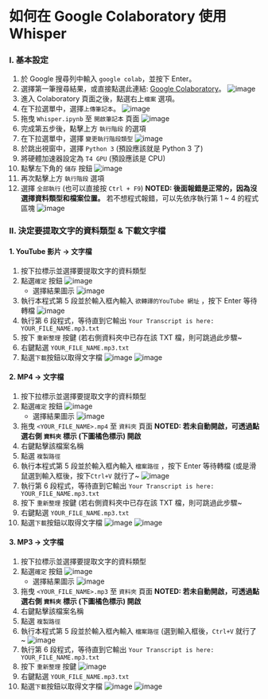 # 如何在 Google Colaboratory 使用 Whisper 

### I. 基本設定
1. 於 Google 搜尋列中輸入 `google colab`，並按下 Enter。
2. 選擇第一筆搜尋結果，或直接點選此連結: [Google Colaboratory](https://colab.research.google.com/?hl=zh-tw)。
    ![image](https://hackmd.io/_uploads/S1Dn4WMjC.png)
3. 進入 Colaboratory 頁面之後，點選右上`檔案` 選項。
4. 在下拉選單中，選擇`上傳筆記本`。
    ![image](https://hackmd.io/_uploads/rkrgIWMj0.png)
5. 拖曳 `Whisper.ipynb` 至 `開啟筆記本` 頁面
    ![image](https://hackmd.io/_uploads/S11ez8ViC.png)
6. 完成第五步後，點擊上方 `執行階段` 的選項
7. 在下拉選單中，選擇 `變更執行階段類型`
    ![image](https://hackmd.io/_uploads/BytOm8Ni0.png)
8. 於跳出視窗中，選擇 `Python 3` (預設應該就是 Python 3 了)
9. 將硬體加速器設定為 `T4 GPU` (預設應該是 CPU)
10. 點擊左下角的 `儲存` 按鈕
    ![image](https://hackmd.io/_uploads/BkZ3ELEj0.png)
11. 再次點擊上方 `執行階段` 選項
12. 選擇 `全部執行` (也可以直接按 `Ctrl + F9`)
    **NOTED: 後面報錯是正常的，因為沒選擇資料類型和檔案位置。**
    若不想程式報錯，可以先依序執行第 1 ~ 4 的程式區塊
    ![image](https://hackmd.io/_uploads/BktbLUNjA.png)
    

### II. 決定要提取文字的資料類型 & 下載文字檔
#### 1. YouTube 影片 &#8594; 文字檔
1. 按下拉標示並選擇要提取文字的資料類型
2. 點選`確定` 按鈕
    ![image](https://hackmd.io/_uploads/Bk8cAUEsR.png)
    - 選擇結果圖示
        ![image](https://hackmd.io/_uploads/HJsEePNi0.png)
3. 執行本程式第 5 段並於輸入框內輸入 `欲轉譯的YouTube 網址` ，按下 Enter 等待轉檔
![image](https://hackmd.io/_uploads/rJQl72EjR.png)
4. 執行第 6 段程式，等待直到它輸出 `Your Transcript is here: YOUR_FILE_NAME.mp3.txt`
5. 按下 `重新整理` 按鍵 (若右側資料夾中已存在該 TXT 檔，則可跳過此步驟~
6. 右鍵點選 `YOUR_FILE_NAME.mp3.txt`
7. 點選`下載`按鈕以取得文字檔
![image](https://hackmd.io/_uploads/S1pimnNjR.png)
![image](https://hackmd.io/_uploads/rkfWpXzs0.png)

#### 2. MP4 &#8594; 文字檔
1. 按下拉標示並選擇要提取文字的資料類型
2. 點選`確定` 按鈕
    ![image](https://hackmd.io/_uploads/BkDCfhwjR.png)
    - 選擇結果圖示
        ![image](https://hackmd.io/_uploads/rkDT5U4oA.png)
3. 拖曳 `<YOUR_FILE_NAME>.mp4` 至 `資料夾` 頁面 
    **NOTED: 若未自動開啟，可透過點選右側 `資料夾` 標示 (下圖橘色標示) 開啟**
4. 右鍵點擊該檔案名稱
5. 點選 `複製路徑`
6. 執行本程式第 5 段並於輸入框內輸入 `檔案路徑` ，按下 Enter 等待轉檔 
   (或是滑鼠選到輸入框後，按下`Ctrl+V` 就行了~
![image](https://hackmd.io/_uploads/Sk6ZgiEsC.png)
7. 執行第 6 段程式，等待直到它輸出 `Your Transcript is here: YOUR_FILE_NAME.mp3.txt`
8. 按下 `重新整理` 按鍵 (若右側資料夾中已存在該 TXT 檔，則可跳過此步驟~
9. 右鍵點選 `YOUR_FILE_NAME.mp3.txt`
10. 點選`下載`按鈕以取得文字檔
![image](https://hackmd.io/_uploads/S1RfZiViR.png)
![image](https://hackmd.io/_uploads/rkfWpXzs0.png)

#### 3. MP3 &#8594; 文字檔
1. 按下拉標示並選擇要提取文字的資料類型
2. 點選`確定` 按鈕
    ![image](https://hackmd.io/_uploads/HJg_N2DiR.png)
    - 選擇結果圖示
        ![image](https://hackmd.io/_uploads/ByHyo8EjC.png)
3. 拖曳 `<YOUR_FILE_NAME>.mp3` 至 `資料夾` 頁面 
    **NOTED: 若未自動開啟，可透過點選右側 `資料夾` 標示 (下圖橘色標示) 開啟**
4. 右鍵點擊該檔案名稱
5. 點選 `複製路徑`
6. 執行本程式第 5 段並於輸入框內輸入 `檔案路徑` (選到輸入框後，`Ctrl+V` 就行了~
![image](https://hackmd.io/_uploads/rk1kEvVoR.png)
7. 執行第 6 段程式，等待直到它輸出 `Your Transcript is here: YOUR_FILE_NAME.mp3.txt`
8. 按下 `重新整理` 按鍵
![image](https://hackmd.io/_uploads/rk2fdDNs0.png)
9. 右鍵點選 `YOUR_FILE_NAME.mp3.txt`
10. 點選`下載`按鈕以取得文字檔
![image](https://hackmd.io/_uploads/Hy2PtPEsR.png)
![image](https://hackmd.io/_uploads/rkfWpXzs0.png)

<!-- ### III. 完整程式碼
1. 第一段
    ```python
    """
    1. 下載必要套件，並引用它們
    """
    !pip install yt-dlp                     # 用來下載Youtube影片
    !pip install git+https://github.com/openai/whisper.git   # 用來下載 Whisper
    !sudo apt update && sudo apt install ffmpeg      # 用 Linux 指令下載 ffmpeg，用來將 "影片檔" 轉為 "錄音檔"
    !pip install librosa                    # 用來提取聲音的特徵

    # 引用套件
    import whisper
    import time
    import librosa
    import re
    import yt_dlp as youtube_dl
    import subprocess
    from google.colab import widgets
    import ipywidgets as widgets
    from IPython.display import display
    import os
    ```
2. 第二段
    ```python
    """
    2. 選擇想使用的聲音辨識模型，基本上 base 就夠了

      若確定音檔內容皆為英文，則可於模型名稱後加上 ".en"

      若不確定音檔所使用的語言或音檔內容不是純英文，則得移除模型名稱後的 ".en"
    """
    # model = whisper.load_model("tiny.en")
    model = whisper.load_model("base")
    # model = whisper.load_model("small.en")
    # model = whisper.load_model("medium.en")
    # model = whisper.load_model("large")
    ```
3. 第三段
    ```python=
    """
    3. 這裡是處理各資料類型的函式
    """
    def youtube_filepath():
        url = input("Enter a YouTube video URL: ")

        # Create a youtube-dl options dictionary
        ydl_opts = {
            # Specify the format as bestaudio/best
            'format': 'bestaudio/best',
            # Specify the post-processor as ffmpeg to extract audio and convert to mp3
            'postprocessors': [{
                'key': 'FFmpegExtractAudio',
                'preferredcodec': 'mp3',
                'preferredquality': '192',
            }],
            # Specify the output filename as the video title
            'outtmpl': '%(title)s.%(ext)s',
        }

        # Download the video and extract the audio
        with youtube_dl.YoutubeDL(ydl_opts) as ydl:
            ydl.download([url])

        # Get the path of the file
        file_path = ydl.prepare_filename(ydl.extract_info(url, download=False))
        file_path = file_path.replace('.webm', '.mp3')
        file_path = file_path.replace('.m4a', '.mp3')
        return file_path


    def mp4_filepath():
      file_path = input("Enter the MP4 filepath: ")
      command = "ffmpeg -i '{}' -vn -ar 44100 -ac 2 -b:a 192k '{}'".format(file_path.replace("/content/", ""), file_path.replace(".mp4", ".mp3"))
      !$command
      return file_path.replace(".mp4", ".mp3")

    ```
4. 第四段
    ```python=
    """
    4. 執行本段程式, 選擇欲轉換的資料類型, 並按下確認按鈕
    """
    file_type = None

    # Create a dropdown widget for file type selection
    file_type_dropdown = widgets.Dropdown(
        options=['YouTube Link', 'MP4', 'MP3'],
        description='資料類型: ',
    )

    # Create a button to trigger the processing
    process_button = widgets.Button(description="確定")

    # Output widget to display results
    output = widgets.Output()

    # Define a function to handle the processing
    def process_file_type(b):
        with output:
            output.clear_output()  # Clear previous outputs
            print(f"選擇的資料類型為 {file_type_dropdown.value}")  
            global file_type
            file_type = file_type_dropdown.value


    # Link the button to the processing function
    process_button.on_click(process_file_type)

    # Display the dropdown, button, and output widget
    display(file_type_dropdown, process_button, output)

    ```
5. 第五段
    ```python=
    """
    5. 輸入網址或資料連結後, 按下 Enter 以開始引用第 3 段的函式
    """
    if file_type == 'YouTube Link':
        print("User selected YouTube Link.")
        file_path = youtube_filepath()
        print(file_path)

    elif file_type == 'MP4':
        print("User selected MP4.")
        file_path = mp4_filepath()
        print(file_path)

    elif file_type == 'MP3':
        print("User selected MP3.")
        file_path = input("Enter the MP3 filepath: ")
        print(file_path)

    else:
        print("User selected YouTube Link.")
        file_path = youtube_filepath()
        print(file_path)  
    ```
6. 第六段
    ```python=
    """
    6. 此階段的程式會用 Whisper 模型開始將影音轉為文字
      txt 檔案將會被儲存於右側資料夾之中
      可以直接下載
    """

    # Get the duration
    duration = librosa.get_duration(path=file_path)
    start = time.time()
    result = model.transcribe(file_path)
    end = time.time()
    seconds = end - start

    result

    print("Video length:", duration, "seconds")
    print("Transcription time:", seconds)

    # Split result["text"]  on !,? and . , but save the punctuation
    sentences = re.split("([!?.])", result["text"])

    # Join the punctuation back to the sentences
    sentences = ["".join(i) for i in zip(sentences[0::2], sentences[1::2])]
    text = "\n\n".join(sentences)
    for s in sentences:
      print(s)

    # Save the file as .txt
    name = "".join(file_path) + ".txt"
    with open(name, "w") as f:
      f.write(text)

    print("\n\n", "-"*100, "\n\nYour transcript is here:", name)
    ``` -->
